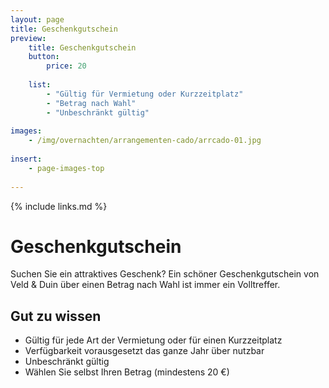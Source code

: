 ```yaml
---
layout: page
title: Geschenkgutschein
preview: 
    title: Geschenkgutschein
    button:
        price: 20
        
    list:
        - "Gültig für Vermietung oder Kurzzeitplatz"
        - "Betrag nach Wahl"
        - "Unbeschränkt gültig"
        
images:
    - /img/overnachten/arrangementen-cado/arrcado-01.jpg
    
insert:
    - page-images-top
    
---
```


{% include links.md %}


# Geschenkgutschein

Suchen Sie ein attraktives Geschenk? Ein schöner Geschenkgutschein von Veld & Duin über einen Betrag nach Wahl ist immer ein Volltreffer.  

    
## Gut zu wissen
- Gültig für jede Art der Vermietung oder für einen Kurzzeitplatz
- Verfügbarkeit vorausgesetzt das ganze Jahr über nutzbar
- Unbeschränkt gültig
- Wählen Sie selbst Ihren Betrag (mindestens 20 €)










